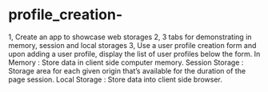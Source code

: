 # profile_creation-
1, Create an app to showcase web storages 2, 3 tabs for demonstrating in memory, session and local storages 3, Use a user profile creation form and upon adding a user profile, display the list of user profiles below the form.  In Memory : Store data in client side computer memory. Session Storage : Storage area for each given origin that’s available for the duration of the page session. Local Storage : Store data into client side browser.

